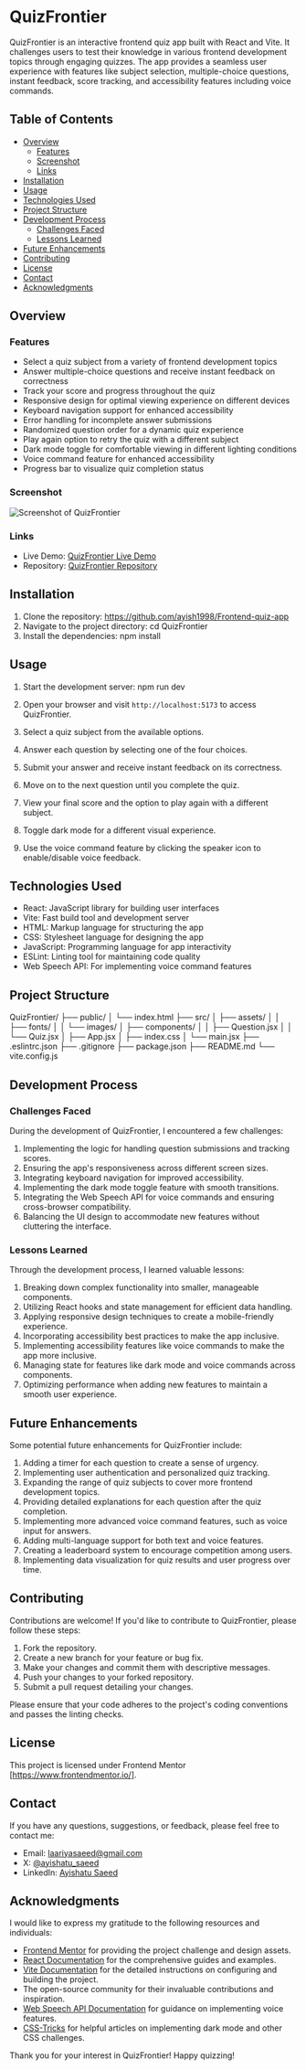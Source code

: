 # QuizFrontier

QuizFrontier is an interactive frontend quiz app built with React and Vite. It challenges users to test their knowledge in various frontend development topics through engaging quizzes. The app provides a seamless user experience with features like subject selection, multiple-choice questions, instant feedback, score tracking, and accessibility features including voice commands.

## Table of Contents

- [Overview](#overview)
  - [Features](#features)
  - [Screenshot](#screenshot)
  - [Links](#links)
- [Installation](#installation)
- [Usage](#usage)
- [Technologies Used](#technologies-used)
- [Project Structure](#project-structure)
- [Development Process](#development-process)
  - [Challenges Faced](#challenges-faced)
  - [Lessons Learned](#lessons-learned)
- [Future Enhancements](#future-enhancements)
- [Contributing](#contributing)
- [License](#license)
- [Contact](#contact)
- [Acknowledgments](#acknowledgments)

## Overview

### Features

- Select a quiz subject from a variety of frontend development topics
- Answer multiple-choice questions and receive instant feedback on correctness
- Track your score and progress throughout the quiz
- Responsive design for optimal viewing experience on different devices
- Keyboard navigation support for enhanced accessibility
- Error handling for incomplete answer submissions
- Randomized question order for a dynamic quiz experience
- Play again option to retry the quiz with a different subject
- Dark mode toggle for comfortable viewing in different lighting conditions
- Voice command feature for enhanced accessibility
- Progress bar to visualize quiz completion status

### Screenshot

![Screenshot of QuizFrontier](./Screenshot_QuizFrontier.jpeg)

### Links

- Live Demo: [QuizFrontier Live Demo](https://quizfrontier-by-ayisha.vercel.app/)
- Repository: [QuizFrontier Repository](https://github.com/ayish1998/Frontend-quiz-app)

## Installation

1. Clone the repository:
   https://github.com/ayish1998/Frontend-quiz-app
2. Navigate to the project directory:
   cd QuizFrontier
3. Install the dependencies:
   npm install

## Usage

1. Start the development server:
   npm run dev
2. Open your browser and visit `http://localhost:5173` to access QuizFrontier.

3. Select a quiz subject from the available options.

4. Answer each question by selecting one of the four choices.

5. Submit your answer and receive instant feedback on its correctness.

6. Move on to the next question until you complete the quiz.

7. View your final score and the option to play again with a different subject.
8. Toggle dark mode for a different visual experience.
9. Use the voice command feature by clicking the speaker icon to enable/disable voice feedback.

## Technologies Used

- React: JavaScript library for building user interfaces
- Vite: Fast build tool and development server
- HTML: Markup language for structuring the app
- CSS: Stylesheet language for designing the app
- JavaScript: Programming language for app interactivity
- ESLint: Linting tool for maintaining code quality
- Web Speech API: For implementing voice command features

## Project Structure

QuizFrontier/
├── public/
│ └── index.html
├── src/
│ ├── assets/
│ │ ├── fonts/
│ │ └── images/
│ ├── components/
│ │ ├── Question.jsx
│ │ └── Quiz.jsx
│ ├── App.jsx
│ ├── index.css
│ └── main.jsx
├── .eslintrc.json
├── .gitignore
├── package.json
├── README.md
└── vite.config.js

## Development Process

### Challenges Faced

During the development of QuizFrontier, I encountered a few challenges:

1. Implementing the logic for handling question submissions and tracking scores.
2. Ensuring the app's responsiveness across different screen sizes.
3. Integrating keyboard navigation for improved accessibility.
4. Implementing the dark mode toggle feature with smooth transitions.
5. Integrating the Web Speech API for voice commands and ensuring cross-browser compatibility.
6. Balancing the UI design to accommodate new features without cluttering the interface.

### Lessons Learned

Through the development process, I learned valuable lessons:

1. Breaking down complex functionality into smaller, manageable components.
2. Utilizing React hooks and state management for efficient data handling.
3. Applying responsive design techniques to create a mobile-friendly experience.
4. Incorporating accessibility best practices to make the app inclusive.
5. Implementing accessibility features like voice commands to make the app more inclusive.
6. Managing state for features like dark mode and voice commands across components.
7. Optimizing performance when adding new features to maintain a smooth user experience.

## Future Enhancements

Some potential future enhancements for QuizFrontier include:

1. Adding a timer for each question to create a sense of urgency.
2. Implementing user authentication and personalized quiz tracking.
3. Expanding the range of quiz subjects to cover more frontend development topics.
4. Providing detailed explanations for each question after the quiz completion.
5. Implementing more advanced voice command features, such as voice input for answers.
6. Adding multi-language support for both text and voice features.
7. Creating a leaderboard system to encourage competition among users.
8. Implementing data visualization for quiz results and user progress over time.

## Contributing

Contributions are welcome! If you'd like to contribute to QuizFrontier, please follow these steps:

1. Fork the repository.
2. Create a new branch for your feature or bug fix.
3. Make your changes and commit them with descriptive messages.
4. Push your changes to your forked repository.
5. Submit a pull request detailing your changes.

Please ensure that your code adheres to the project's coding conventions and passes the linting checks.

## License

This project is licensed under Frontend Mentor [https://www.frontendmentor.io/].

## Contact

If you have any questions, suggestions, or feedback, please feel free to contact me:

- Email: laariyasaeed@gmail.com
- X: [@ayishatu_saeed](https://x.com/ayishatu_saeed)
- LinkedIn: [Ayishatu Saeed](https://www.linkedin.com/in/ayishatu-saeed-6b942a200/)

## Acknowledgments

I would like to express my gratitude to the following resources and individuals:

- [Frontend Mentor](https://www.frontendmentor.io/) for providing the project challenge and design assets.
- [React Documentation](https://reactjs.org/) for the comprehensive guides and examples.
- [Vite Documentation](https://vitejs.dev/) for the detailed instructions on configuring and building the project.
- The open-source community for their invaluable contributions and inspiration.
- [Web Speech API Documentation](https://developer.mozilla.org/en-US/docs/Web/API/Web_Speech_API) for guidance on implementing voice features.
- [CSS-Tricks](https://css-tricks.com/) for helpful articles on implementing dark mode and other CSS challenges.


Thank you for your interest in QuizFrontier! Happy quizzing!
